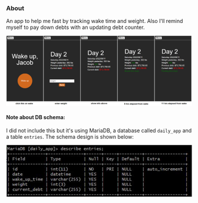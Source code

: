 ### About

An app to help me fast by tracking wake time and weight. Also I'll remind myself to pay down debts with an updating debt counter.

<img src="./app-ui.png" width="800"/>

#### Note about DB schema:

I did not include this but it's using MariaDB, a database called `daily_app` and a table `entries`. The schema design is shown below:

<img src="./schema.JPG"/>